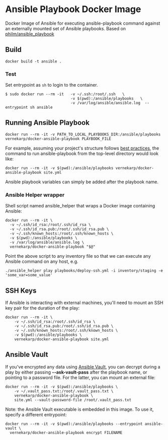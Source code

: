 # Ansible Playbook Docker Image

Docker Image of Ansible for executing ansible-playbook command against an externally mounted set of Ansible playbooks. Based on [philm/ansible_playbook](https://github.com/philm/ansible_playbook)

## Build

```
docker build -t ansible .
```

### Test

Set entrypoint as `sh` to login to the container.
```
$ sudo docker run --rm -it   -v ~/.ssh:/root/.ssh   \
                             -v $(pwd):/ansible/playbooks   \
                             -v /var/log/ansible/ansible.log  --entrypoint sh ansible
```

## Running Ansible Playbook

```
docker run --rm -it -v PATH_TO_LOCAL_PLAYBOOKS_DIR:/ansible/playbooks vernekarp/docker-ansible-playbook PLAYBOOK_FILE
```

For example, assuming your project's structure follows [best practices](http://docs.ansible.com/ansible/playbooks_best_practices.html#directory-layout), the command to run ansible-playbook from the top-level directory would look like:

```
docker run --rm -it -v $(pwd):/ansible/playbooks vernekarp/docker-ansible-playbook site.yml
```

Ansible playbook variables can simply be added after the playbook name.

### Ansible Helper wrapper

Shell script named ansible_helper that wraps a Docker image containing Ansible:

```
docker run --rm -it \
  -v ~/.ssh/id_rsa:/root/.ssh/id_rsa \
  -v ~/.ssh/id_rsa.pub:/root/.ssh/id_rsa.pub \
  -v ~/.ssh/known_hosts:/root/.ssh/known_hosts \
  -v $(pwd):/ansible/playbooks \
  -v /var/log/ansible/ansible.log \
  vernekarp/docker-ansible-playbook "$@"
```

Point the above script to any inventory file so that we can execute any Ansible command on any host, e.g.

```
./ansible_helper play playbooks/deploy-ssh.yml -i inventory/staging -e 'some_var=some_value'
```

## SSH Keys

If Ansible is interacting with external machines, you'll need to mount an SSH key pair for the duration of the play:

```
docker run --rm -it \
    -v ~/.ssh/id_rsa:/root/.ssh/id_rsa \
    -v ~/.ssh/id_rsa.pub:/root/.ssh/id_rsa.pub \
    -v ~/.ssh/known_hosts:/root/.ssh/known_hosts \
    -v $(pwd):/ansible/playbooks \
    vernekarp/docker-ansible-playbook site.yml
```

## Ansible Vault

If you've encrypted any data using [Ansible Vault](http://docs.ansible.com/ansible/playbooks_vault.html), you can decrypt during a play by either passing **--ask-vault-pass** after the playbook name, or pointing to a password file. For the latter, you can mount an external file:

```
docker run --rm -it -v $(pwd):/ansible/playbooks \
    -v ~/.vault_pass.txt:/root/.vault_pass.txt \
    vernekarp/docker-ansible-playbook \
    site.yml --vault-password-file /root/.vault_pass.txt
```                    

Note: the Ansible Vault executable is embedded in this image. To use it, specify a different entrypoint:

```
docker run --rm -it -v $(pwd):/ansible/playbooks --entrypoint ansible-vault \
  vernekarp/docker-ansible-playbook encrypt FILENAME
```
